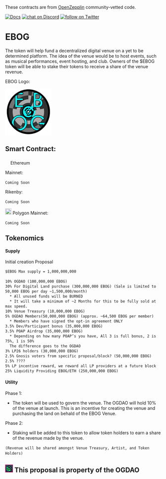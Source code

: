 These contracts are from [OpenZepplin](https://github.com/OpenZeppelin/openzeppelin-contracts) community-vetted code.

[![Docs](https://img.shields.io/badge/docs-%F0%9F%93%84-blue)](https://docs.openzeppelin.com/contracts)
<a href="https://discord.gg/brGNRKnx">
  <img src="https://img.shields.io/discord/308323056592486420?logo=discord" alt="chat on Discord"></a>
<a href="https://twitter.com/intent/follow?screen_name=EBOGDAO">
  <img src="https://img.shields.io/twitter/follow/EBOGDAO?style=social&logo=twitter" alt="follow on Twitter"></a>

# EBOG
The token will help fund a decentralized digital venue on a yet to be determined platform. The idea of the venue would be to host events, such as musical performances, event hosting, and club. Owners of the $EBOG token will be able to stake their tokens to receive a share of the venue revenue. 

EBOG Logo:

<img src="https://github.com/EBOGDAO/EBOG/blob/init/img/EBOG.png" data-canonical-src="https://github.com/EBOGDAO/EBOG/blob/init/img/EBOG.png" width="150" height="150" />

## Smart Contract:
<img src="https://ethereum.org/static/a183661dd70e0e5c70689a0ec95ef0ba/31987/eth-diamond-purple.png" data-canonical-src="https://ethereum.org/static/a183661dd70e0e5c70689a0ec95ef0ba/31987/eth-diamond-purple.png" width="13" height="20" /> Ethereum 

Mainnet:

` Coming Soon `

Rikenby:

` Coming Soon `

<img src="https://pbs.twimg.com/profile_images/1366339686432579587/THNz1DZm_400x400.png" data-canonical-src="https://pbs.twimg.com/profile_images/1366339686432579587/THNz1DZm_400x400.png" width="20" height="20" /> Polygon Mainnet:

` Coming Soon `

## Tokenomics
#### Supply
Initial creation Proposal
```
$EBOG Max supply = 1,000,000,000

10% OGDAO (100,000,000 EBOG)
30% For Digital Land purchase (300,000,000 EBOG) (Sale is limited to 50,000 EBOG per day ~1,500,000/month)
  * All unused funds will be BURNED
  * It will take a minimum of ~2 Months for this to be fully sold at max speed.
10% Venue Treasury (10,000,000 EBOG)
5% OGDAO Members(50,000,000 EBOG) (approx. ~64,500 EBOG per member)
  * Members who have signed the opt-in agreement ONLY
3.5% Dev/Participant bonus (35,000,000 EBOG)
3.5% POAP Airdrop (35,000,000 EBOG)
  * Depending on how many POAP’s you have, All 3 is full bonus, 2 is 75%, 1 is 50%
  The difference goes to the OGDAO
3% LP26 holders (30,000,000 EBOG)
2.5% Gnosis voters from specific proposal/block? (50,000,000 EBOG)
2.5% ????
5% LP incentive reward, we reward all LP providers at a future block
25% Liquidity Providing EBOG/ETH (250,000,000 EBOG)
```
#### Utility
Phase 1: 
  - The token will be used to govern the venue. The OGDAO will hold 10% of the venue at launch. This is an incentive for creating the venue and purchasing the land on behald of the EBOG Venue.

Phase 2:
  - Staking will be added to this token to allow token holders to earn a share of the revenue made by the venue. 
 
 `(Revenue will be shared amongst Venue Treasury, Artist, and Token Holders)`

## <img src="https://github.com/EBOGDAO/EBOG/blob/init/img/OGDAO.jpg" data-canonical-src="https://github.com/EBOGDAO/EBOG/blob/init/img/OGDAO.jpg" width="25" height="25" />  This proposal is property of the OGDAO

